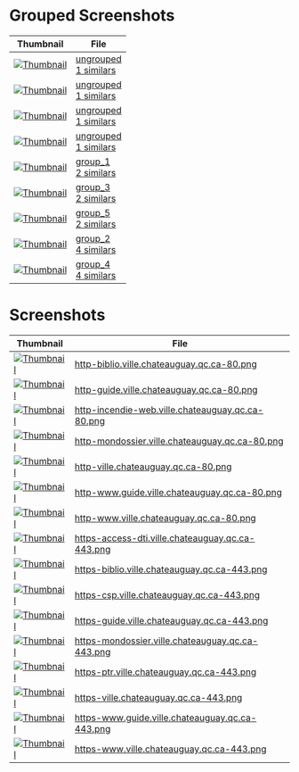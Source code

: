 # Grouped Screenshots
| Thumbnail | File |
| --- | --- |
| <a href='groups_samples/1_ungrouped_http-incendie-web.ville.chateauguay.qc.ca-80.png' target='_blank'><img src='groups_samples/thumbnails/1_ungrouped_http-incendie-web.ville.chateauguay.qc.ca-80.png' alt='Thumbnail' /></a> | <a href='grouped/ungrouped' target='_blank'>ungrouped<br>1 similars</a> |
| <a href='groups_samples/1_ungrouped_https-access-dti.ville.chateauguay.qc.ca-443.png' target='_blank'><img src='groups_samples/thumbnails/1_ungrouped_https-access-dti.ville.chateauguay.qc.ca-443.png' alt='Thumbnail' /></a> | <a href='grouped/ungrouped' target='_blank'>ungrouped<br>1 similars</a> |
| <a href='groups_samples/1_ungrouped_https-csp.ville.chateauguay.qc.ca-443.png' target='_blank'><img src='groups_samples/thumbnails/1_ungrouped_https-csp.ville.chateauguay.qc.ca-443.png' alt='Thumbnail' /></a> | <a href='grouped/ungrouped' target='_blank'>ungrouped<br>1 similars</a> |
| <a href='groups_samples/1_ungrouped_https-ptr.ville.chateauguay.qc.ca-443.png' target='_blank'><img src='groups_samples/thumbnails/1_ungrouped_https-ptr.ville.chateauguay.qc.ca-443.png' alt='Thumbnail' /></a> | <a href='grouped/ungrouped' target='_blank'>ungrouped<br>1 similars</a> |
| <a href='groups_samples/2_group_1_https-ptr.ville.chateauguay.qc.ca-443.png' target='_blank'><img src='groups_samples/thumbnails/2_group_1_https-ptr.ville.chateauguay.qc.ca-443.png' alt='Thumbnail' /></a> | <a href='grouped/2_group_1' target='_blank'>group_1<br>2 similars</a> |
| <a href='groups_samples/2_group_3_http-biblio.ville.chateauguay.qc.ca-80.png' target='_blank'><img src='groups_samples/thumbnails/2_group_3_http-biblio.ville.chateauguay.qc.ca-80.png' alt='Thumbnail' /></a> | <a href='grouped/2_group_3' target='_blank'>group_3<br>2 similars</a> |
| <a href='groups_samples/2_group_5_http-mondossier.ville.chateauguay.qc.ca-80.png' target='_blank'><img src='groups_samples/thumbnails/2_group_5_http-mondossier.ville.chateauguay.qc.ca-80.png' alt='Thumbnail' /></a> | <a href='grouped/2_group_5' target='_blank'>group_5<br>2 similars</a> |
| <a href='groups_samples/4_group_2_https-guide.ville.chateauguay.qc.ca-443.png' target='_blank'><img src='groups_samples/thumbnails/4_group_2_https-guide.ville.chateauguay.qc.ca-443.png' alt='Thumbnail' /></a> | <a href='grouped/4_group_2' target='_blank'>group_2<br>4 similars</a> |
| <a href='groups_samples/4_group_4_http-www.ville.chateauguay.qc.ca-80.png' target='_blank'><img src='groups_samples/thumbnails/4_group_4_http-www.ville.chateauguay.qc.ca-80.png' alt='Thumbnail' /></a> | <a href='grouped/4_group_4' target='_blank'>group_4<br>4 similars</a> |

# Screenshots
| Thumbnail | File |
| --- | --- |
| <a href='screenshots/http-biblio.ville.chateauguay.qc.ca-80.png' target='_blank'><img src='screenshots/thumbnails/http-biblio.ville.chateauguay.qc.ca-80.png' alt='Thumbnail' /></a> | <a href='screenshots/http-biblio.ville.chateauguay.qc.ca-80.png' target='_blank'>http-biblio.ville.chateauguay.qc.ca-80.png</a> |
| <a href='screenshots/http-guide.ville.chateauguay.qc.ca-80.png' target='_blank'><img src='screenshots/thumbnails/http-guide.ville.chateauguay.qc.ca-80.png' alt='Thumbnail' /></a> | <a href='screenshots/http-guide.ville.chateauguay.qc.ca-80.png' target='_blank'>http-guide.ville.chateauguay.qc.ca-80.png</a> |
| <a href='screenshots/http-incendie-web.ville.chateauguay.qc.ca-80.png' target='_blank'><img src='screenshots/thumbnails/http-incendie-web.ville.chateauguay.qc.ca-80.png' alt='Thumbnail' /></a> | <a href='screenshots/http-incendie-web.ville.chateauguay.qc.ca-80.png' target='_blank'>http-incendie-web.ville.chateauguay.qc.ca-80.png</a> |
| <a href='screenshots/http-mondossier.ville.chateauguay.qc.ca-80.png' target='_blank'><img src='screenshots/thumbnails/http-mondossier.ville.chateauguay.qc.ca-80.png' alt='Thumbnail' /></a> | <a href='screenshots/http-mondossier.ville.chateauguay.qc.ca-80.png' target='_blank'>http-mondossier.ville.chateauguay.qc.ca-80.png</a> |
| <a href='screenshots/http-ville.chateauguay.qc.ca-80.png' target='_blank'><img src='screenshots/thumbnails/http-ville.chateauguay.qc.ca-80.png' alt='Thumbnail' /></a> | <a href='screenshots/http-ville.chateauguay.qc.ca-80.png' target='_blank'>http-ville.chateauguay.qc.ca-80.png</a> |
| <a href='screenshots/http-www.guide.ville.chateauguay.qc.ca-80.png' target='_blank'><img src='screenshots/thumbnails/http-www.guide.ville.chateauguay.qc.ca-80.png' alt='Thumbnail' /></a> | <a href='screenshots/http-www.guide.ville.chateauguay.qc.ca-80.png' target='_blank'>http-www.guide.ville.chateauguay.qc.ca-80.png</a> |
| <a href='screenshots/http-www.ville.chateauguay.qc.ca-80.png' target='_blank'><img src='screenshots/thumbnails/http-www.ville.chateauguay.qc.ca-80.png' alt='Thumbnail' /></a> | <a href='screenshots/http-www.ville.chateauguay.qc.ca-80.png' target='_blank'>http-www.ville.chateauguay.qc.ca-80.png</a> |
| <a href='screenshots/https-access-dti.ville.chateauguay.qc.ca-443.png' target='_blank'><img src='screenshots/thumbnails/https-access-dti.ville.chateauguay.qc.ca-443.png' alt='Thumbnail' /></a> | <a href='screenshots/https-access-dti.ville.chateauguay.qc.ca-443.png' target='_blank'>https-access-dti.ville.chateauguay.qc.ca-443.png</a> |
| <a href='screenshots/https-biblio.ville.chateauguay.qc.ca-443.png' target='_blank'><img src='screenshots/thumbnails/https-biblio.ville.chateauguay.qc.ca-443.png' alt='Thumbnail' /></a> | <a href='screenshots/https-biblio.ville.chateauguay.qc.ca-443.png' target='_blank'>https-biblio.ville.chateauguay.qc.ca-443.png</a> |
| <a href='screenshots/https-csp.ville.chateauguay.qc.ca-443.png' target='_blank'><img src='screenshots/thumbnails/https-csp.ville.chateauguay.qc.ca-443.png' alt='Thumbnail' /></a> | <a href='screenshots/https-csp.ville.chateauguay.qc.ca-443.png' target='_blank'>https-csp.ville.chateauguay.qc.ca-443.png</a> |
| <a href='screenshots/https-guide.ville.chateauguay.qc.ca-443.png' target='_blank'><img src='screenshots/thumbnails/https-guide.ville.chateauguay.qc.ca-443.png' alt='Thumbnail' /></a> | <a href='screenshots/https-guide.ville.chateauguay.qc.ca-443.png' target='_blank'>https-guide.ville.chateauguay.qc.ca-443.png</a> |
| <a href='screenshots/https-mondossier.ville.chateauguay.qc.ca-443.png' target='_blank'><img src='screenshots/thumbnails/https-mondossier.ville.chateauguay.qc.ca-443.png' alt='Thumbnail' /></a> | <a href='screenshots/https-mondossier.ville.chateauguay.qc.ca-443.png' target='_blank'>https-mondossier.ville.chateauguay.qc.ca-443.png</a> |
| <a href='screenshots/https-ptr.ville.chateauguay.qc.ca-443.png' target='_blank'><img src='screenshots/thumbnails/https-ptr.ville.chateauguay.qc.ca-443.png' alt='Thumbnail' /></a> | <a href='screenshots/https-ptr.ville.chateauguay.qc.ca-443.png' target='_blank'>https-ptr.ville.chateauguay.qc.ca-443.png</a> |
| <a href='screenshots/https-ville.chateauguay.qc.ca-443.png' target='_blank'><img src='screenshots/thumbnails/https-ville.chateauguay.qc.ca-443.png' alt='Thumbnail' /></a> | <a href='screenshots/https-ville.chateauguay.qc.ca-443.png' target='_blank'>https-ville.chateauguay.qc.ca-443.png</a> |
| <a href='screenshots/https-www.guide.ville.chateauguay.qc.ca-443.png' target='_blank'><img src='screenshots/thumbnails/https-www.guide.ville.chateauguay.qc.ca-443.png' alt='Thumbnail' /></a> | <a href='screenshots/https-www.guide.ville.chateauguay.qc.ca-443.png' target='_blank'>https-www.guide.ville.chateauguay.qc.ca-443.png</a> |
| <a href='screenshots/https-www.ville.chateauguay.qc.ca-443.png' target='_blank'><img src='screenshots/thumbnails/https-www.ville.chateauguay.qc.ca-443.png' alt='Thumbnail' /></a> | <a href='screenshots/https-www.ville.chateauguay.qc.ca-443.png' target='_blank'>https-www.ville.chateauguay.qc.ca-443.png</a> |
